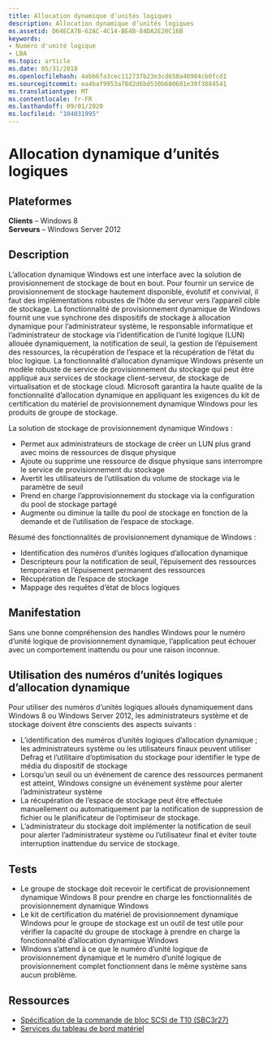 ```yaml
---
title: Allocation dynamique d’unités logiques
description: Allocation dynamique d’unités logiques
ms.assetid: D64ECA7B-62AC-4C14-BE4B-84DA2E20C16B
keywords:
- Numéro d'unité logique
- LBA
ms.topic: article
ms.date: 05/31/2018
ms.openlocfilehash: 4abb6fa3cec112737b23e3cd658a48984cb0fcd1
ms.sourcegitcommit: ea4baf9953a78d2d6bd530b680601e39f3884541
ms.translationtype: MT
ms.contentlocale: fr-FR
ms.lasthandoff: 09/01/2020
ms.locfileid: "104031995"
---
```

# <a name="thin-provisioning-of-logical-units"></a>Allocation dynamique d’unités logiques

## <a name="platforms"></a>Plateformes

**Clients** – Windows 8  
**Serveurs** – Windows Server 2012  


## <a name="description"></a>Description

L’allocation dynamique Windows est une interface avec la solution de provisionnement de stockage de bout en bout. Pour fournir un service de provisionnement de stockage hautement disponible, évolutif et convivial, il faut des implémentations robustes de l’hôte du serveur vers l’appareil cible de stockage. La fonctionnalité de provisionnement dynamique de Windows fournit une vue synchrone des dispositifs de stockage à allocation dynamique pour l’administrateur système, le responsable informatique et l’administrateur de stockage via l’identification de l’unité logique (LUN) allouée dynamiquement, la notification de seuil, la gestion de l’épuisement des ressources, la récupération de l’espace et la récupération de l’état du bloc logique. La fonctionnalité d’allocation dynamique Windows présente un modèle robuste de service de provisionnement du stockage qui peut être appliqué aux services de stockage client-serveur, de stockage de virtualisation et de stockage cloud. Microsoft garantira la haute qualité de la fonctionnalité d’allocation dynamique en appliquant les exigences du kit de certification du matériel de provisionnement dynamique Windows pour les produits de groupe de stockage.

La solution de stockage de provisionnement dynamique Windows :

-   Permet aux administrateurs de stockage de créer un LUN plus grand avec moins de ressources de disque physique
-   Ajoute ou supprime une ressource de disque physique sans interrompre le service de provisionnement du stockage
-   Avertit les utilisateurs de l’utilisation du volume de stockage via le paramètre de seuil
-   Prend en charge l’approvisionnement du stockage via la configuration du pool de stockage partagé
-   Augmente ou diminue la taille du pool de stockage en fonction de la demande et de l’utilisation de l’espace de stockage.

Résumé des fonctionnalités de provisionnement dynamique de Windows :

-   Identification des numéros d’unités logiques d’allocation dynamique
-   Descripteurs pour la notification de seuil, l’épuisement des ressources temporaires et l’épuisement permanent des ressources
-   Récupération de l’espace de stockage
-   Mappage des requêtes d’état de blocs logiques

## <a name="manifestation"></a>Manifestation

Sans une bonne compréhension des handles Windows pour le numéro d’unité logique de provisionnement dynamique, l’application peut échouer avec un comportement inattendu ou pour une raison inconnue.

## <a name="using-thin-provisioning-luns"></a>Utilisation des numéros d’unités logiques d’allocation dynamique

Pour utiliser des numéros d’unités logiques alloués dynamiquement dans Windows 8 ou Windows Server 2012, les administrateurs système et de stockage doivent être conscients des aspects suivants :

-   L’identification des numéros d’unités logiques d’allocation dynamique ; les administrateurs système ou les utilisateurs finaux peuvent utiliser Defrag et l’utilitaire d’optimisation du stockage pour identifier le type de média du dispositif de stockage
-   Lorsqu’un seuil ou un événement de carence des ressources permanent est atteint, Windows consigne un événement système pour alerter l’administrateur système
-   La récupération de l’espace de stockage peut être effectuée manuellement ou automatiquement par la notification de suppression de fichier ou le planificateur de l’optimiseur de stockage.
-   L’administrateur du stockage doit implémenter la notification de seuil pour alerter l’administrateur système ou l’utilisateur final et éviter toute interruption inattendue du service de stockage.

## <a name="tests"></a>Tests

-   Le groupe de stockage doit recevoir le certificat de provisionnement dynamique Windows 8 pour prendre en charge les fonctionnalités de provisionnement dynamique Windows
-   Le kit de certification du matériel de provisionnement dynamique Windows pour le groupe de stockage est un outil de test utile pour vérifier la capacité du groupe de stockage à prendre en charge la fonctionnalité d’allocation dynamique Windows
-   Windows s’attend à ce que le numéro d’unité logique de provisionnement dynamique et le numéro d’unité logique de provisionnement complet fonctionnent dans le même système sans aucun problème.

## <a name="resources"></a>Ressources

-   [Spécification de la commande de bloc SCSI de T10 (SBC3r27)](https://www.t10.org/cgi-bin/ac.pl?t=f&f=sbc3r27.pdf)
-   [Services du tableau de bord matériel](/windows-hardware/drivers/dashboard/)

 

 